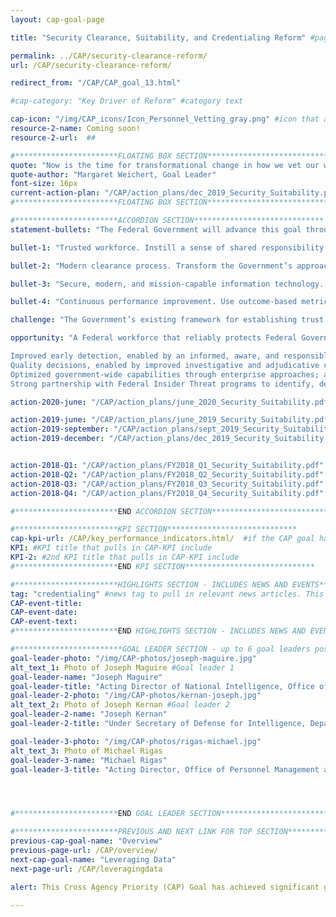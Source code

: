 ```yaml
---
layout: cap-goal-page

title: "Security Clearance, Suitability, and Credentialing Reform" #page title

permalink: ../CAP/security-clearance-reform/
url: /CAP/security-clearance-reform/

redirect_from: "/CAP/CAP_goal_13.html"

#cap-category: "Key Driver of Reform" #category text

cap-icon: "/img/CAP_icons/Icon_Personnel_Vetting_gray.png" #icon that appears next to title
resource-2-name: Coming soon!
resource-2-url:  ##

#***********************FLOATING BOX SECTION*****************************
quote: "Now is the time for transformational change in how we vet our workforce. We are committed to reducing the investigation inventory and fundamentally overhauling the process." #appears in the gray text box
quote-author: "Margaret Weichert, Goal Leader"
font-size: 16px
current-action-plan: "/CAP/action_plans/dec_2019_Security_Suitability.pdf"
#***********************FLOATING BOX SECTION*****************************

#***********************ACCORDION SECTION*****************************
statement-bullets: "The Federal Government will advance this goal through four work streams:"

bullet-1: "Trusted workforce. Instill a sense of shared responsibility by enabling a trusted workforce through consistent reporting requirements, awareness, and strengthened partnerships with other mission areas and industry;"

bullet-2: "Modern clearance process. Transform the Government’s approach at a fundamental level, revamping the policy framework and process to a more effective and efficient model that leverages the latest innovative technologies;"

bullet-3: "Secure, modern, and mission-capable information technology. Rebuild the end-to-end information technology to accelerate the implementation of new policies and processes and to improve the cyber security posture of the enterprise; and"

bullet-4: "Continuous performance improvement. Use outcome-based metrics, research and innovation, and an institutionalized Executive branch-wide model to continuously evaluate and improve policies and processes." #first accordion text

challenge: "The Government’s existing framework for establishing trust in the Federal civilian, military, and contracted workforce has struggled to onboard needed personnel efficiently and effectively, and to determine whether those workers can be consistently trusted to perform their duties and not to cause harm to people, property, systems, and information." #second accordion text

opportunity: "A Federal workforce that reliably protects Federal Government people, property, systems, and information through an enhanced risk management framework, which features:

Improved early detection, enabled by an informed, aware, and responsible Federal workforce;
Quality decisions, enabled by improved investigative and adjudicative capabilities;
Optimized government-wide capabilities through enterprise approaches; and
Strong partnership with Federal Insider Threat programs to identify, deter, and mitigate problems before they negatively impact the workforce or national security. " #third accordion text

action-2020-june: "/CAP/action_plans/june_2020_Security_Suitability.pdf"

action-2019-june: "/CAP/action_plans/june_2019_Security_Suitability.pdf"
action-2019-september: "/CAP/action_plans/sept_2019_Security_Suitability.pdf"
action-2019-december: "/CAP/action_plans/dec_2019_Security_Suitability.pdf"


action-2018-Q1: "/CAP/action_plans/FY2018_Q1_Security_Suitability.pdf"
action-2018-Q2: "/CAP/action_plans/FY2018_Q2_Security_Suitability.pdf"
action-2018-Q3: "/CAP/action_plans/FY2018_Q3_Security_Suitability.pdf"
action-2018-Q4: "/CAP/action_plans/FY2018_Q4_Security_Suitability.pdf"

#***********************END ACCORDION SECTION*****************************

#***********************KPI SECTION*****************************
cap-kpi-url: /CAP/key_performance_indicators.html/  #if the CAP goal has a KPI, it will appear as a button under the title. The button links to the KPI accordion section
KPI: #KPI title that pulls in CAP-KPI include
KPI-2: #2nd KPI title that pulls in CAP-KPI include
#***********************END KPI SECTION*****************************

#***********************HIGHLIGHTS SECTION - INCLUDES NEWS AND EVENTS*****************************
tag: "credentialing" #news tag to pull in relevant news articles. This tag needs to be included in the "post" front matter
CAP-event-title:
CAP-event-date:
CAP-event-text:
#***********************END HIGHLIGHTS SECTION - INCLUDES NEWS AND EVENTS*****************************

#************************GOAL LEADER SECTION - up to 6 goal leaders possible by creating up to 6 sections below***************************
goal-leader-photo: "/img/CAP-photos/joseph-maguire.jpg"
alt_text_1: Photo of Joseph Maguire #Goal leader 1
goal-leader-name: "Joseph Maguire"
goal-leader-title: "Acting Director of National Intelligence, Office of the Director of National Intelligence"
goal-leader-2-photo: "/img/CAP-photos/kernan-joseph.jpg"
alt_text_2: Photo of Joseph Kernan #Goal leader 2
goal-leader-2-name: "Joseph Kernan"
goal-leader-2-title: "Under Secretary of Defense for Intelligence, Department of Defense"

goal-leader-3-photo: "/img/CAP-photos/rigas-michael.jpg"
alt_text_3: Photo of Michael Rigas
goal-leader-3-name: "Michael Rigas"
goal-leader-3-title: "Acting Director, Office of Personnel Management and Acting Deputy Director of Management, Office of Management and Budget"




#***********************END GOAL LEADER SECTION*****************************8

#***********************PREVIOUS AND NEXT LINK FOR TOP SECTION*****************************8
previous-cap-goal-name: "Overview"
previous-page-url: /CAP/overview/
next-cap-goal-name: "Leveraging Data"
next-page-url: /CAP/leveragingdata

alert: This Cross Agency Priority (CAP) Goal has achieved significant gains and is being institutionalized across the federal government. You can read more about this categorization <a href="https://www.performance.gov/about/CAP_about.html">here</a> and can continue to find modified quarterly progress updates on this page.

---  
```


